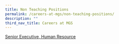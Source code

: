 ```yaml
---
title: Non Teaching Positions
permalink: /careers-at-mgs/non-teaching-positions/
description: ""
third_nav_title: Careers at MGS
---
```

[Senior Executive, Human Resource](https://www.jobstreet.com.sg/en/job/senior-executive-human-resource-10981473?jobId=jobstreet-sg-job-10981473&sectionRank=1&token=0~980f9442-d32b-4ba3-83ba-13471a7a92c1&fr=SRP%20Job%20Listing)